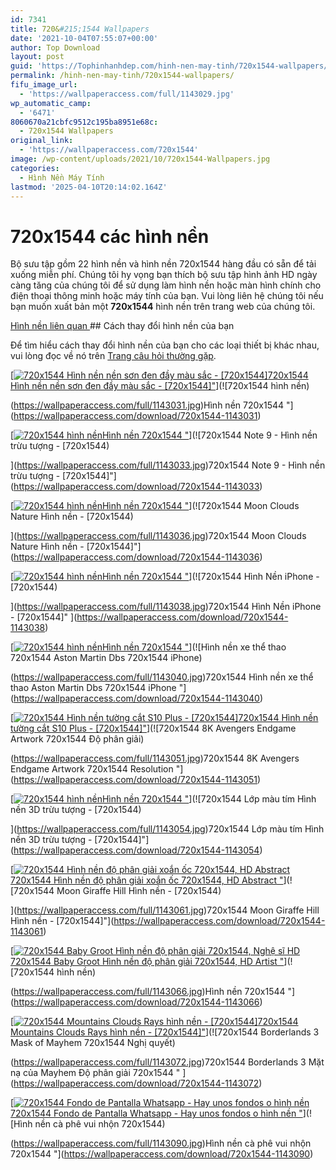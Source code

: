 ```yaml
---
id: 7341
title: 720&#215;1544 Wallpapers
date: '2021-10-04T07:55:07+00:00'
author: Top Download
layout: post
guid: 'https://Tophinhanhdep.com/hinh-nen-may-tinh/720x1544-wallpapers/'
permalink: /hinh-nen-may-tinh/720x1544-wallpapers/
fifu_image_url:
  - 'https://wallpaperaccess.com/full/1143029.jpg'
wp_automatic_camp:
  - '6471'
8060670a21cbfc9512c195ba8951e68c:
  - 720x1544 Wallpapers
original_link:
  - 'https://wallpaperaccess.com/720x1544'
image: /wp-content/uploads/2021/10/720x1544-Wallpapers.jpg
categories:
  - Hình Nền Máy Tính
lastmod: '2025-04-10T20:14:02.164Z'
---
```

# 720x1544 các hình nền

Bộ sưu tập gồm 22 hình nền và hình nền 720x1544 hàng đầu có sẵn để tải xuống miễn phí. Chúng tôi hy vọng bạn thích bộ sưu tập hình ảnh HD ngày càng tăng của chúng tôi để sử dụng làm hình nền hoặc màn hình chính cho điện thoại thông minh hoặc máy tính của bạn. Vui lòng liên hệ chúng tôi nếu bạn muốn xuất bản một **720x1544** hình nền trên trang web của chúng tôi.

[Hình nền liên quan ](#related) ## Cách thay đổi hình nền của bạn

Để tìm hiểu cách thay đổi hình nền của bạn cho các loại thiết bị khác nhau, vui lòng đọc về nó trên [Trang câu hỏi thường gặp](https://tophinhanhdep.com/faq/).

  
[[![720x1544 Hình nền nền sơn đen đầy màu sắc - [720x1544]](https://wallpaperaccess.com/full/1143029.jpg)720x1544 Hình nền nền sơn đen đầy màu sắc - \[720x1544\]"](https://wallpaperaccess.com/download/720x1544-1143029)](![720x1544 hình nền)

(https://wallpaperaccess.com/full/1143031.jpg)Hình nền 720x1544 "](https://wallpaperaccess.com/download/720x1544-1143031)

[[![720x1544 hình nền](https://wallpaperaccess.com/full/1143032.jpg)Hình nền 720x1544 "](https://wallpaperaccess.com/download/720x1544-1143032)](![720x1544 Note 9 - Hình nền trừu tượng - [720x1544)

](https://wallpaperaccess.com/full/1143033.jpg)720x1544 Note 9 - Hình nền trừu tượng - \[720x1544\]"](https://wallpaperaccess.com/download/720x1544-1143033)

[[![720x1544 hình nền](https://wallpaperaccess.com/full/1143035.jpg)Hình nền 720x1544 "](https://wallpaperaccess.com/download/720x1544-1143035)](![720x1544 Moon Clouds Nature Hình nền - [720x1544)

](https://wallpaperaccess.com/full/1143036.jpg)720x1544 Moon Clouds Nature Hình nền - \[720x1544\]"](https://wallpaperaccess.com/download/720x1544-1143036)

[[![720x1544 hình nền](https://wallpaperaccess.com/full/1143037.jpg)Hình nền 720x1544 "](https://wallpaperaccess.com/download/720x1544-1143037)](![720x1544 Hình Nền iPhone - [720x1544)

](https://wallpaperaccess.com/full/1143038.jpg)720x1544 Hình Nền iPhone - \[720x1544\]" ](https://wallpaperaccess.com/download/720x1544-1143038)

[[![720x1544 hình nền](https://wallpaperaccess.com/full/1143039.jpg)Hình nền 720x1544 "](https://wallpaperaccess.com/download/720x1544-1143039)](![Hình nền xe thể thao 720x1544 Aston Martin Dbs 720x1544 iPhone)

(https://wallpaperaccess.com/full/1143040.jpg)720x1544 Hình nền xe thể thao Aston Martin Dbs 720x1544 iPhone "](https://wallpaperaccess.com/download/720x1544-1143040)

[[![720x1544 Hình nền tường cắt S10 Plus - [720x1544]](https://wallpaperaccess.com/full/1143043.jpg)720x1544 Hình nền tường cắt S10 Plus - \[720x1544\]"](https://wallpaperaccess.com/download/720x1544-1143043)](![720x1544 8K Avengers Endgame Artwork 720x1544 Độ phân giải)

(https://wallpaperaccess.com/full/1143051.jpg)720x1544 8K Avengers Endgame Artwork 720x1544 Resolution "](https://wallpaperaccess.com/download/720x1544-1143051)

[[![720x1544 hình nền](https://wallpaperaccess.com/full/1143053.jpg)Hình nền 720x1544 "](https://wallpaperaccess.com/download/720x1544-1143053)](![720x1544 Lớp màu tím Hình nền 3D trừu tượng - [720x1544)

](https://wallpaperaccess.com/full/1143054.jpg)720x1544 Lớp màu tím Hình nền 3D trừu tượng - \[720x1544\]"](https://wallpaperaccess.com/download/720x1544-1143054)

[[![720x1544 Hình nền độ phân giải xoắn ốc 720x1544, HD Abstract](https://wallpaperaccess.com/full/1143055.jpg)720x1544 Hình nền độ phân giải xoắn ốc 720x1544, HD Abstract "](https://wallpaperaccess.com/download/720x1544-1143055)](![720x1544 Moon Giraffe Hill Hình nền - [720x1544)

](https://wallpaperaccess.com/full/1143061.jpg)720x1544 Moon Giraffe Hill Hình nền - \[720x1544\]"](https://wallpaperaccess.com/download/720x1544-1143061)

[[![720x1544 Baby Groot Hình nền độ phân giải 720x1544, Nghệ sĩ HD](https://wallpaperaccess.com/full/1143062.jpg)720x1544 Baby Groot Hình nền độ phân giải 720x1544, HD Artist "](https://wallpaperaccess.com/download/720x1544-1143062)](![720x1544 hình nền)

(https://wallpaperaccess.com/full/1143066.jpg)Hình nền 720x1544 "](https://wallpaperaccess.com/download/720x1544-1143066)

[[![720x1544 Mountains Clouds Rays hình nền - [720x1544]](https://wallpaperaccess.com/full/1143071.jpg)720x1544 Mountains Clouds Rays hình nền - \[720x1544\]"](https://wallpaperaccess.com/download/720x1544-1143071)](![720x1544 Borderlands 3 Mask of Mayhem 720x1544 Nghị quyết)

(https://wallpaperaccess.com/full/1143072.jpg)720x1544 Borderlands 3 Mặt nạ của Mayhem Độ phân giải 720x1544 " ](https://wallpaperaccess.com/download/720x1544-1143072)

[[![720x1544 Fondo de Pantalla Whatsapp - Hay unos fondos o hình nền](https://wallpaperaccess.com/full/1143075.jpg)720x1544 Fondo de Pantalla Whatsapp - Hay unos fondos o hình nền "](https://wallpaperaccess.com/download/720x1544-1143075)](![Hình nền cà phê vui nhộn 720x1544)

(https://wallpaperaccess.com/full/1143090.jpg)Hình nền cà phê vui nhộn 720x1544 "](https://wallpaperaccess.com/download/720x1544-1143090)
